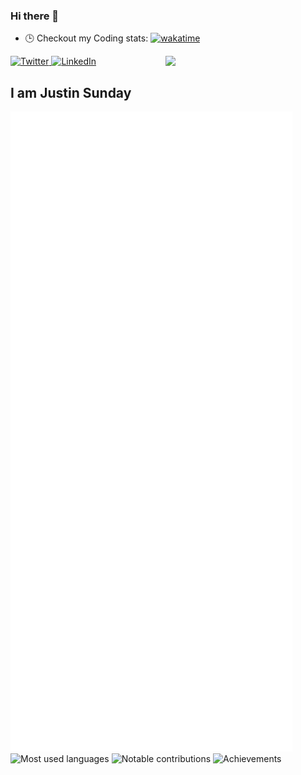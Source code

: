 ### Hi there 👋

- 🕒 Checkout my Coding stats:  [![wakatime](https://wakatime.com/badge/user/8161045b-e258-4932-ba45-d84d199eb2f2.svg)](https://wakatime.com/@8161045b-e258-4932-ba45-d84d199eb2f2)
<div align="left">
  <a href="https://twitter.com/JustinSunday13">
    <img
      src="https://img.shields.io/twitter/follow/JustinSunday13?label=Twitter&logo=twitter&style=flat-square&color=1da1f2&logoColor=ffffff"
      alt="Twitter"
    />
  </a>
  <a href="https://www.linkedin.com/in/justin-sunday/">
    <img
      src="https://img.shields.io/static/v1?logo=linkedin&style=flat-square&color=0072b1&label=LinkedIn&message=%E2%98%86"
      alt="LinkedIn"
    />
  </a>

  <a href="https://api.daily.dev/get?r=sundayj" target="_blank">
    <img
      width="256"
      align="right"
      src="https://github.com/sundaj/sundayj/blob/main/devcard.svg"
    />
  </a>

</div>

## I am Justin Sunday


![Metrics](https://raw.githubusercontent.com/sundayj/sundayj/github-metrics/github-metrics.svg)
![Most used languages](https://raw.githubusercontent.com/sundayj/sundayj/github-metrics/language.svg)
![Notable contributions](https://raw.githubusercontent.com/sundayj/sundayj/github-metrics/notable.svg)
![Achievements](https://raw.githubusercontent.com/sundayj/sundayj/github-metrics/achievements.svg)


<!--
**sundayj/sundayj** is a ✨ _special_ ✨ repository because its `README.md` (this file) appears on your GitHub profile.

Here are some ideas to get you started:

- 🔭 I’m currently working on ...
- 🌱 I’m currently learning ...
- 👯 I’m looking to collaborate on ...
- 🤔 I’m looking for help with ...
- 💬 Ask me about ...
- 📫 How to reach me: ...
- 😄 Pronouns: ...
- ⚡ Fun fact: ...
-->
